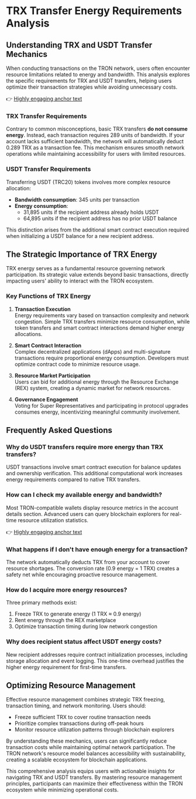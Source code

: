 # TRX Transfer Energy Requirements Analysis

## Understanding TRX and USDT Transfer Mechanics

When conducting transactions on the TRON network, users often encounter resource limitations related to energy and bandwidth. This analysis explores the specific requirements for TRX and USDT transfers, helping users optimize their transaction strategies while avoiding unnecessary costs.

👉 [Highly engaging anchor text](https://bit.ly/okx-bonus)

### TRX Transfer Requirements

Contrary to common misconceptions, basic TRX transfers **do not consume energy**. Instead, each transaction requires 289 units of bandwidth. If your account lacks sufficient bandwidth, the network will automatically deduct 0.289 TRX as a transaction fee. This mechanism ensures smooth network operations while maintaining accessibility for users with limited resources.

### USDT Transfer Requirements

Transferring USDT (TRC20) tokens involves more complex resource allocation:
- **Bandwidth consumption**: 345 units per transaction
- **Energy consumption**:
  - 31,895 units if the recipient address already holds USDT
  - 64,895 units if the recipient address has no prior USDT balance

This distinction arises from the additional smart contract execution required when initializing a USDT balance for a new recipient address.

## The Strategic Importance of TRX Energy

TRX energy serves as a fundamental resource governing network participation. Its strategic value extends beyond basic transactions, directly impacting users' ability to interact with the TRON ecosystem.

### Key Functions of TRX Energy

1. **Transaction Execution**  
   Energy requirements vary based on transaction complexity and network congestion. Simple TRX transfers minimize resource consumption, while token transfers and smart contract interactions demand higher energy allocations.

2. **Smart Contract Interaction**  
   Complex decentralized applications (dApps) and multi-signature transactions require proportional energy consumption. Developers must optimize contract code to minimize resource usage.

3. **Resource Market Participation**  
   Users can bid for additional energy through the Resource Exchange (REX) system, creating a dynamic market for network resources.

4. **Governance Engagement**  
   Voting for Super Representatives and participating in protocol upgrades consumes energy, incentivizing meaningful community involvement.

## Frequently Asked Questions

### Why do USDT transfers require more energy than TRX transfers?
USDT transactions involve smart contract execution for balance updates and ownership verification. This additional computational work increases energy requirements compared to native TRX transfers.

### How can I check my available energy and bandwidth?
Most TRON-compatible wallets display resource metrics in the account details section. Advanced users can query blockchain explorers for real-time resource utilization statistics.

👉 [Highly engaging anchor text](https://bit.ly/okx-bonus)

### What happens if I don't have enough energy for a transaction?
The network automatically deducts TRX from your account to cover resource shortages. The conversion rate (0.9 energy = 1 TRX) creates a safety net while encouraging proactive resource management.

### How do I acquire more energy resources?
Three primary methods exist:
1. Freeze TRX to generate energy (1 TRX ≈ 0.9 energy)
2. Rent energy through the REX marketplace
3. Optimize transaction timing during low network congestion

### Why does recipient status affect USDT energy costs?
New recipient addresses require contract initialization processes, including storage allocation and event logging. This one-time overhead justifies the higher energy requirement for first-time transfers.

## Optimizing Resource Management

Effective resource management combines strategic TRX freezing, transaction timing, and network monitoring. Users should:
- Freeze sufficient TRX to cover routine transaction needs
- Prioritize complex transactions during off-peak hours
- Monitor resource utilization patterns through blockchain explorers

By understanding these mechanics, users can significantly reduce transaction costs while maintaining optimal network participation. The TRON network's resource model balances accessibility with sustainability, creating a scalable ecosystem for blockchain applications.

This comprehensive analysis equips users with actionable insights for navigating TRX and USDT transfers. By mastering resource management principles, participants can maximize their effectiveness within the TRON ecosystem while minimizing operational costs.